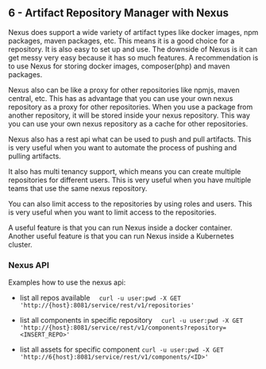 ## 6 - Artifact Repository Manager with Nexus

Nexus does support a wide variety of artifact types like docker images, npm packages, maven packages, etc.
This means it is a good choice for a repository. It is also easy to set up and use.
The downside of Nexus is it can get messy very easy because it has so much features.
A recommendation is to use Nexus for storing docker images, composer(php) and maven packages.

Nexus also can be like a proxy for other repositories like npmjs, maven central, etc.
This has as advantage that you can use your own nexus repository as a proxy for other repositories.
When you use a package from another repository, it will be stored inside your nexus repository.
This way you can use your own nexus repository as a cache for other repositories.

Nexus also has a rest api what can be used to push and pull artifacts.
This is very useful when you want to automate the process of pushing and pulling artifacts.

It also has multi tenancy support, which means you can create multiple repositories for different users.
This is very useful when you have multiple teams that use the same nexus repository.

You can also limit access to the repositories by using roles and users.
This is very useful when you want to limit access to the repositories.

A useful feature is that you can run Nexus inside a docker container.
Another useful feature is that you can run Nexus inside a Kubernetes cluster.

### Nexus API

Examples how to use the nexus api:

- list all repos available
  ```  curl -u user:pwd -X GET 'http://{host}:8081/service/rest/v1/repositories'```
- list all components in specific repository
  ```   curl -u user:pwd -X GET 'http://{host}:8081/service/rest/v1/components?repository=<INSERT_REPO>'  ```

- list all assets for specific component
  ``` curl -u user:pwd -X GET 'http://6{host}:8081/service/rest/v1/components/<ID>'  ```
